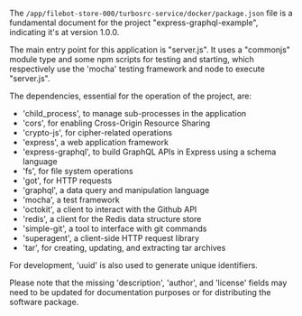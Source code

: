 The `/app/filebot-store-000/turbosrc-service/docker/package.json` file is a fundamental document for the project "express-graphql-example", indicating it's at version 1.0.0.

The main entry point for this application is "server.js". It uses a "commonjs" module type and some npm scripts for testing and starting, which respectively use the 'mocha' testing framework and node to execute "server.js".

The dependencies, essential for the operation of the project, are: 
- 'child_process', to manage sub-processes in the application
- 'cors', for enabling Cross-Origin Resource Sharing
- 'crypto-js', for cipher-related operations
- 'express', a web application framework
- 'express-graphql', to build GraphQL APIs in Express using a schema language
- 'fs', for file system operations
- 'got', for HTTP requests
- 'graphql', a data query and manipulation language
- 'mocha', a test framework
- 'octokit', a client to interact with the Github API
- 'redis', a client for the Redis data structure store
- 'simple-git', a tool to interface with git commands
- 'superagent', a client-side HTTP request library
- 'tar', for creating, updating, and extracting tar archives

For development, 'uuid' is also used to generate unique identifiers.

Please note that the missing 'description', 'author', and 'license' fields may need to be updated for documentation purposes or for distributing the software package.
